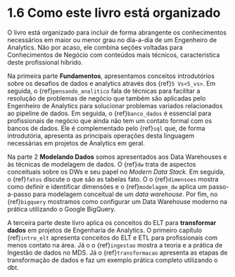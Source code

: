 # 1.6 Como este livro está organizado

O livro está organizado para incluir de forma abrangente os conhecimentos necessários em maior ou menor grau no dia-a-dia de um Engenheiro de Analytics. Não por acaso, ele combina seções voltadas para Conhecimentos de Negócio com conteúdos mais técnicos, característica deste profissional híbrido.

Na primeira parte **Fundamentos**, apresentamos conceitos introdutórios sobre os desafios de dados e analytics através dos {ref}`5 Vs<5_vs>`. Em seguida, o {ref}`pensando_analitico` fala de técnicas para facilitar a resolução de problemas de negócio que também são aplicadas pelo Engenheiro de Analytics para solucionar problemas variados relacionados ao pipeline de dados. Em seguida, o {ref}`banco_dados` é essencial para profissionais de negócio que ainda não tem um contato formal com os bancos de dados. Ele é complementado pelo {ref}`sql` que, de forma introdutória, apresenta as principais operações desta linguagem necessárias em projetos de Analytics em geral.

Na parte 2 **Modelando Dados** somos apresentados aos Data Warehouses e às técnicas de modelagem de dados. O {ref}`dw` trata de aspectos conceituais sobre os DWs e seu papel no *Modern Data Stack*. Em seguida, o {ref}`fatos` discute o que são as tabelas fato. O o {ref}`dimensoes` mostra como definir e identificar dimensões e o {ref}`modelagem_dw` aplica um passo-a-passo para modelagem conceitual de um *data warehouse*. Por fim, no {ref}`bigquery` mostramos como configurar um Data Warehouse moderno na prática utilizando o Google BigQuery.

A terceira parte deste livro aplica os conceitos do ELT para **transformar dados** em projetos de Engenharia de Analytics. O primeiro capítulo {ref}`intro_elt` apresenta conceitos do ELT e ETL para profissionais com menos contato na área. Já o o {ref}`ingestao` mostra a teoria e a prática de Ingestão de dados no MDS. Já o  {ref}`transformacao` apresenta as etapas de transformação de dados e faz um exemplo prática completo utilizando o dbt.